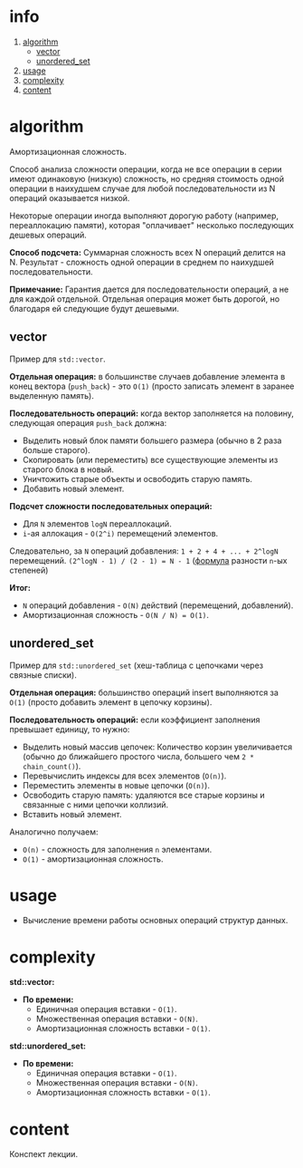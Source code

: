 # info
1) [algorithm](#algorithm)
	- [vector](##vector)
	- [unordered_set](##unordered_set)
2) [usage](#usage)
3) [complexity](#complexity)
4) [content](#content)

# algorithm
Амортизационная сложность.

Способ анализа сложности операции, когда не все операции в серии имеют одинаковую (низкую) сложность, но средняя стоимость одной операции в наихудшем случае для любой последовательности из N операций оказывается низкой.

Некоторые операции иногда выполняют дорогую работу (например, переаллокацию памяти), которая "оплачивает" несколько последующих дешевых операций.

**Способ подсчета:**
Суммарная сложность всех N операций делится на N. Результат - сложность одной операции в среднем по наихудшей последовательности.

**Примечание:**
Гарантия дается для последовательности операций, а не для каждой отдельной. Отдельная операция может быть дорогой, но благодаря ей следующие будут дешевыми.

## vector
Пример для `std::vector`.

**Отдельная операция:** в большинстве случаев добавление элемента в конец вектора (`push_back`) - это `O(1)` (просто записать элемент в заранее выделенную память).

**Последовательность операций:** когда вектор заполняется на половину, следующая операция `push_back` должна:
- Выделить новый блок памяти большего размера (обычно в 2 раза больше старого).
- Скопировать (или переместить) все существующие элементы из старого блока в новый.
- Уничтожить старые объекты и освободить старую память.
- Добавить новый элемент.

**Подсчет сложности последовательных операций:**
- Для `N` элементов `logN` переаллокаций. 
- `i`-ая аллокация - `O(2^i)` перемещений элементов.

Следовательно, за `N` операций добавления: `1 + 2 + 4 + ... + 2^logN` перемещений.
`(2^logN - 1) / (2 - 1) = N - 1` ([формула](https://foxford.ru/wiki/matematika/summa-i-raznost-vysokih-stepeney?srsltid=AfmBOooVkF4JsuZPIRIntIjRiKjyKjSOrJs4RMrLoA_PjNw479-SoY2A&utm_referrer=https%3A%2F%2Fwww.google.com%2F) разности `n`-ых степеней)

**Итог:**
- `N` операций добавления - `O(N)` действий (перемещений, добавлений).
- Амортизационная сложность - `O(N / N) = O(1)`. 

## unordered_set
Пример для `std::unordered_set` (хеш-таблица с цепочками через связные списки).

**Отдельная операция:** большинство операций insert выполняются за `O(1)` (просто добавить элемент в цепочку корзины).

**Последовательность операций:** если коэффициент заполнения превышает единицу, то нужно:
- Выделить новый массив цепочек: Количество корзин увеличивается (обычно до ближайшего простого числа, большего чем `2 * chain_count()`).
- Перевычислить индексы для всех элементов (`O(n)`).
- Переместить элементы в новые цепочки (`O(n)`).
- Освободить старую память: удаляются все старые корзины и связанные с ними цепочки коллизий.
- Вставить новый элемент.

Аналогично получаем: 
- `O(n)` - сложность для заполнения `n` элементами.
- `O(1)` - амортизационная сложность.

# usage
- Вычисление времени работы основных операций структур данных.

# complexity
**std::vector:**
- **По времени:** 
	- Единичная операция вставки - `O(1)`.
	- Множественная операция вставки - `O(N)`.
	- Амортизационная сложность вставки - `O(1)`.

**std::unordered_set:**
- **По времени:** 
	- Единичная операция вставки - `O(1)`.
	- Множественная операция вставки - `O(N)`.
	- Амортизационная сложность вставки - `O(1)`.

# content
Конспект лекции.